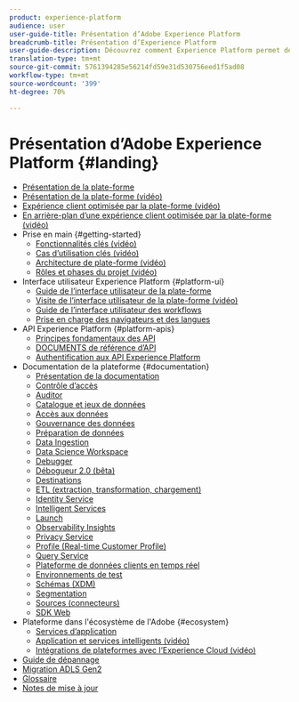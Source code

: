 ```yaml
---
product: experience-platform
audience: user
user-guide-title: Présentation d’Adobe Experience Platform
breadcrumb-title: Présentation d’Experience Platform
user-guide-description: Découvrez comment Experience Platform permet de fournir des expériences personnalisées à vos clients en temps réel.
translation-type: tm+mt
source-git-commit: 5761394285e56214fd59e31d530756eed1f5ad08
workflow-type: tm+mt
source-wordcount: '399'
ht-degree: 70%

---
```



# Présentation d’Adobe Experience Platform {#landing}

* [Présentation de la plate-forme](home.md)
* [Présentation de la plate-forme (vidéo)](video/platform-overview.md)
* [Expérience client optimisée par la plate-forme (vidéo)](video/customer-experience.md)
* [En arrière-plan d’une expérience client optimisée par la plate-forme (vidéo)](video/customer-experience-bts.md)
* Prise en main {#getting-started}
   * [Fonctionnalités clés (vidéo)](video/key-capabilities.md)
   * [Cas d’utilisation clés (vidéo)](video/platform-use-cases.md)
   * [Architecture de plate-forme (vidéo)](video/platform-architecture.md)
   * [Rôles et phases du projet (vidéo)](video/roles-project-phases.md)
* Interface utilisateur Experience Platform {#platform-ui}
   * [Guide de l’interface utilisateur de la plate-forme](ui-guide.md)
   * [Visite de l’interface utilisateur de la plate-forme (vidéo)](video/platform-ui.md)
   * [Guide de l’interface utilisateur des workflows](workflows.md)
   * [Prise en charge des navigateurs et des langues](browser-language-support.md)
* API Experience Platform {#platform-apis}
   * [Principes fondamentaux des API](api-fundamentals.md)
   * [DOCUMENTS de référence d’API](https://www.adobe.io/apis/experienceplatform/home/api-reference.html)
   * [Authentification aux API Experience Platform](https://docs.adobe.com/content/help/en/platform-learn/tutorials/platform-api-authentication.html)
* Documentation de la plateforme {#documentation}
   * [Présentation de la documentation](documentation/overview.md)
   * [Contrôle d’accès](https://docs.adobe.com/content/help/fr-FR/experience-platform/access-control/home.html)
   * [Auditor](https://docs.adobe.com/content/help/fr-FR/auditor/using/overview.html)
   * [Catalogue et jeux de données](https://docs.adobe.com/content/help/fr-FR/experience-platform/catalog/home.html)
   * [Accès aux données](https://docs.adobe.com/content/help/fr-FR/experience-platform/data-access/home.html)
   * [Gouvernance des données](https://docs.adobe.com/content/help/fr-FR/experience-platform/data-governance/home.html)
   * [Préparation de données](https://docs.adobe.com/content/help/en/experience-platform/data-prep/home.html)
   * [Data Ingestion](https://docs.adobe.com/content/help/fr-FR/experience-platform/ingestion/home.html)
   * [Data Science Workspace](https://docs.adobe.com/content/help/fr-FR/experience-platform/data-science-workspace/home.html)
   * [Debugger](https://docs.adobe.com/content/help/fr-FR/debugger/using/experience-cloud-debugger.html)
   * [Débogueur 2.0 (bêta)](https://docs.adobe.com/content/help/fr-FR/debugger/using-v2/experience-cloud-debugger.html)
   * [Destinations](https://experienceleague.adobe.com/docs/experience-platform/destinations/home.html)
   * [ETL (extraction, transformation, chargement)](https://docs.adobe.com/content/help/fr-FR/experience-platform/etl/home.html)
   * [Identity Service](https://docs.adobe.com/content/help/fr-FR/experience-platform/identity/home.html)
   * [Intelligent Services](https://docs.adobe.com/content/help/fr-FR/experience-platform/intelligent-services/home.html)
   * [Launch](https://docs.adobe.com/content/help/fr-FR/launch/using/overview.html)
   * [Observability Insights](https://docs.adobe.com/content/help/fr-FR/experience-platform/observability/home.html)
   * [Privacy Service](https://docs.adobe.com/content/help/fr-FR/experience-platform/privacy/home.html)
   * [Profile (Real-time Customer Profile)](https://docs.adobe.com/content/help/fr-FR/experience-platform/profile/home.html)
   * [Query Service](https://docs.adobe.com/content/help/fr-FR/experience-platform/query/home.html)
   * [Plateforme de données clients en temps réel](https://docs.adobe.com/content/help/fr-FR/experience-platform/rtcdp/overview.html)
   * [Environnements de test](https://docs.adobe.com/content/help/fr-FR/experience-platform/sandbox/home.html)
   * [Schémas (XDM)](https://docs.adobe.com/content/help/fr-FR/experience-platform/xdm/home.html)
   * [Segmentation](https://docs.adobe.com/content/help/fr-FR/experience-platform/segmentation/home.html)
   * [Sources (connecteurs)](https://docs.adobe.com/content/help/en/experience-platform/sources/home.html)
   * [SDK Web](https://docs.adobe.com/content/help/fr-FR/experience-platform/edge/home.html)
* Plateforme dans l&#39;écosystème de l&#39;Adobe {#ecosystem}
   * [Services d’application](application-services.md)
   * [Application et services intelligents (vidéo)](video/application-intelligent-services.md)
   * [Intégrations de plateformes avec l’Experience Cloud (vidéo)](video/experience-cloud-integrations.md)
* [Guide de dépannage](troubleshooting.md)
* [Migration ADLS Gen2](adls2-gen2-migration.md)
* [Glossaire](glossary.md)
* [Notes de mise à jour](https://docs.adobe.com/content/help/fr-FR/experience-platform/release-notes/latest.html)